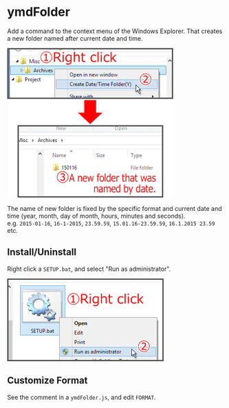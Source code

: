 # ymdFolder

Add a command to the context menu of the Windows Explorer. That creates a new folder named after current date and time.

![cap01](cap01.png)

The name of new folder is fixed by the specific format and current date and time (year, month, day of month, hours, minutes and seconds).  
e.g. `2015-01-16`, `16-1-2015`, `23.59.59`, `15.01.16-23.59.59`, `16.1.2015 23.59` etc.

## Install/Uninstall
Right click a `SETUP.bat`, and select "Run as administrator".

![cap02](cap02.png)

## Customize Format
See the comment in a `ymdFolder.js`, and edit `FORMAT`.
